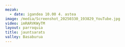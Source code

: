 ```yaml
---
mezak:
  - date: igandea 10.00 4. astea
image: /media/Screenshot_20250330_193829_YouTube.jpg
video: imRARVKWyTM
layout: parroquia
title: jauntsarats
valley: Basaburua
---
```

